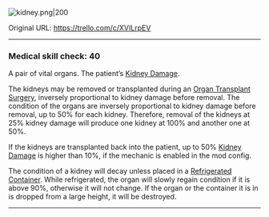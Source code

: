 ![kidney.png\|200](/Items/Kidney%20Transplant%20-%20Attachments/680728b1322fc5680e22d559.png)

Original URL: https://trello.com/c/XVILrpEV

---

### Medical skill check: 40

A pair of vital organs. The patient’s [Kidney Damage](../Torso/Kidney%20Damage.md).

The kidneys may be removed or transplanted during an [Organ Transplant Surgery](../Procedures/Organ%20Transplant%20Surgery.md), inversely proportional to kidney damage before removal. The condition of the organs are inversely proportional to kidney damage before removal, up to 50% for each kidney. Therefore, removal of the kidneys at 25% kidney damage will produce one kidney at 100% and another one at 50%.

If the kidneys are transplanted back into the patient, up to 50% [Kidney Damage](../Torso/Kidney%20Damage.md) is higher than 10%, if the mechanic is enabled in the mod config.

The condition of a kidney will decay unless placed in a [Refrigerated Container](Refrigerated%20Container.md). While refrigerated, the organ will slowly regain condition if it is above 90%, otherwise it will not change. If the organ or the container it is in is dropped from a large height, it will be destroyed.

---

